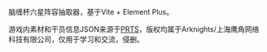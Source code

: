 脑缠杯六星阵容抽取器，基于Vite + Element Plus。

游戏内素材和干员信息JSON来源于[PRTS](prts.wiki)，版权均属于Arknights/上海鹰角网络科技有限公司，仅用于学习和交流，侵删。